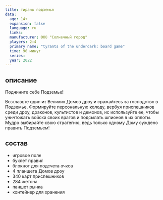 ```yaml
---
title: тираны подземья
data:
  age: 14+
  expansion: false
  language: ru
  links: 
  manufacturer: ООО "Солнечный город"
  players: 2–4
  primary name: "tyrants of the underdark: board game"
  time: 90 минут
  series: 
  year: 2022
---
```


## описание

Подчините себе Подземье!

Возглавьте один из Великих Домов дроу и сражайтесь за господство в Подземье. Формируйте персональную колоду, вербуя приспешников среди дроу, драконов, культистов и демонов, ис используйте ее, чтобы уничтожать войска своих врагов и подсылать шпионов в их оплоты. Мудро выбирайте свою стратегию, ведь только одному Дому суждено править Подземьем!

## состав

- игровое поле
- буклет правил
- блокнот для подсчета очков
- 4 планшета Домов дроу
- 340 карт приспешников
- 284 жетона
- паншет рынка
- контейнер для хранения
